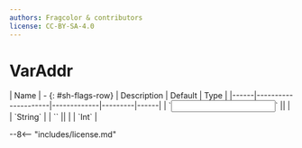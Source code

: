 ```yaml
---
authors: Fragcolor & contributors
license: CC-BY-SA-4.0
---
```



# VarAddr

<div class="sh-parameters" markdown="1">
| Name | - {: #sh-flags-row} | Description | Default | Type |
|------|---------------------|-------------|---------|------|
| `<input>` || | | `String` |
| `<output>` || | | `Int` |

</div>



--8<-- "includes/license.md"
